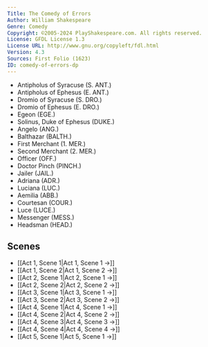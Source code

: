 ```yaml
---
Title: The Comedy of Errors
Author: William Shakespeare
Genre: Comedy
Copyright: ©2005-2024 PlayShakespeare.com. All rights reserved.
License: GFDL License 1.3
License URL: http://www.gnu.org/copyleft/fdl.html
Version: 4.3
Sources: First Folio (1623)
ID: comedy-of-errors-dp
---
```


- Antipholus of Syracuse (S. ANT.)
- Antipholus of Ephesus (E. ANT.)
- Dromio of Syracuse (S. DRO.)
- Dromio of Ephesus (E. DRO.)
- Egeon (EGE.)
- Solinus, Duke of Ephesus (DUKE.)
- Angelo (ANG.)
- Balthazar (BALTH.)
- First Merchant (1. MER.)
- Second Merchant (2. MER.)
- Officer (OFF.)
- Doctor Pinch (PINCH.)
- Jailer (JAIL.)
- Adriana (ADR.)
- Luciana (LUC.)
- Aemilia (ABB.)
- Courtesan (COUR.)
- Luce (LUCE.)
- Messenger (MESS.)
- Headsman (HEAD.)

## Scenes

- [[Act 1, Scene 1|Act 1, Scene 1 →]]
- [[Act 1, Scene 2|Act 1, Scene 2 →]]
- [[Act 2, Scene 1|Act 2, Scene 1 →]]
- [[Act 2, Scene 2|Act 2, Scene 2 →]]
- [[Act 3, Scene 1|Act 3, Scene 1 →]]
- [[Act 3, Scene 2|Act 3, Scene 2 →]]
- [[Act 4, Scene 1|Act 4, Scene 1 →]]
- [[Act 4, Scene 2|Act 4, Scene 2 →]]
- [[Act 4, Scene 3|Act 4, Scene 3 →]]
- [[Act 4, Scene 4|Act 4, Scene 4 →]]
- [[Act 5, Scene 1|Act 5, Scene 1 →]]

